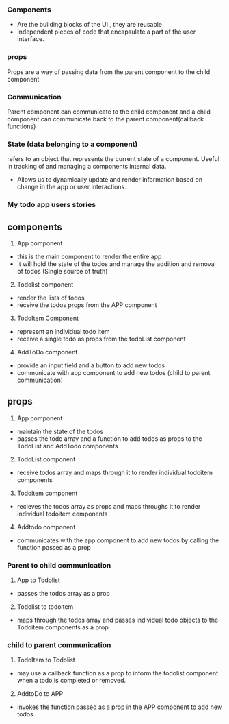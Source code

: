 ### Components 
- Are the building blocks of the UI , they are reusable 
- Independent pieces of code that encapsulate a part of the user interface.

### props
Props are a way of passing data from the parent component to the child component 

### Communication 
Parent component can communicate to the child component and a child component can communicate back to the parent component(callback functions) 

### State (data belonging to a component)
refers to an object that represents the current state of a component. 
Useful in tracking of and managing a components internal data. 
- Allows us to dynamically update and render information based on change in the app or user interactions. 

### My todo app users stories

## components

1. App component 
- this is the main component to render the entire app 
- It will hold the state of the todos and manage the addition and removal of todos (Single source of truth)

2. Todolist component 
- render the lists of todos 
- receive the todos props from the APP component 

3. TodoItem Component 
- represent an individual todo item
- receive a single todo as props from the todoList component 

4. AddToDo component
- provide an input field and a button to add new todos 
- communicate with app component to add new todos (child to parent communication)

## props 
1. App component 
- maintain the state of the todos 
- passes the todo array and a function to add todos as props to the TodoList and AddTodo components

2. TodoList component  
- receive todos array and maps through it to render individual todoitem components 

3. Todoitem component 
- recieves the todos array as props and maps throughs it to render individual todoitem components 

4. Addtodo component 
- communicates with the app component to add new todos by calling the function passed as a prop


### Parent to child communication 
1. App to Todolist 
- passes the todos array as a prop 
2. Todolist to todoitem 
- maps through the todos array and passes individual todo objects to the Todoitem components as a prop

### child to parent communication 
1. TodoItem to Todolist 
- may use a callback function as a prop to inform the todolist component when a todo is completed or removed. 

2. AddtoDo to APP 
- invokes the function passed as a prop in the APP component to add new todos.




















































